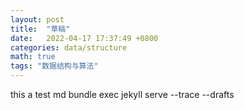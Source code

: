 ```yaml
---
layout: post
title:  "草稿"
date:   2022-04-17 17:37:49 +0800
categories: data/structure
math: true
tags: "数据结构与算法"
---
```

this a test md
bundle exec jekyll serve --trace --drafts